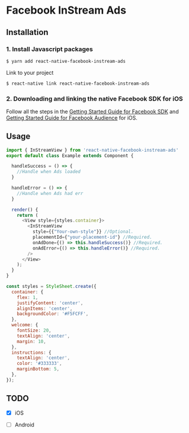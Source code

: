 # Facebook InStream Ads
## Installation
### 1. Install Javascript packages

```bash
$ yarn add react-native-facebook-instream-ads
```

Link to your project

```bash
$ react-native link react-native-facebook-instream-ads
```

### 2. Downloading and linking the native Facebook SDK for iOS
Follow all the steps in the [Getting Started Guide for Facebook SDK](https://developers.facebook.com/docs/ios/getting-started) and [Getting Started Guide for Facebook Audience](https://developers.facebook.com/docs/audience-network/getting-started) for iOS.


## Usage
```javascript
import { InStreamView } from 'react-native-facebook-instream-ads'
export default class Example extends Component {

  handleSuccess = () => {
    //Handle when Ads loaded
  }

  handleError = () => {
    //Handle when Ads had err
  }

  render() {
    return (
      <View style={styles.container}>
        <InStreamView
          style={{"Your-own-style"}} //Optional.
          placementId={"your-placement-id"} //Required.
          onAdDone={() => this.handleSuccess()} //Required.
          onAdError={() => this.handleError()} //Required.
        />
      </View>
    );
  }
}

const styles = StyleSheet.create({
  container: {
    flex: 1,
    justifyContent: 'center',
    alignItems: 'center',
    backgroundColor: '#F5FCFF',
  },
  welcome: {
    fontSize: 20,
    textAlign: 'center',
    margin: 10,
  },
  instructions: {
    textAlign: 'center',
    color: '#333333',
    marginBottom: 5,
  },
});
```

## TODO

- [x] iOS
- [ ] Android

